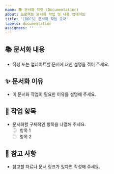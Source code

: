```yaml
---
name: 📚 문서화 작업 (Documentation)
about: 프로젝트 문서화 작업 및 내용 업데이트
title: '[DOCS] 문서화 작업 요약'
labels: documentation
assignees: ''
---
```


## 📚 문서화 내용

- 작성 또는 업데이트할 문서에 대한 설명을 적어 주세요.

## ✨ 문서화 이유

- 이 문서화 작업이 필요한 이유를 설명해 주세요.

## 📝 작업 항목

- 문서화할 구체적인 항목을 나열해 주세요.
  - [ ] 항목 1
  - [ ] 항목 2

## 📌 참고 사항

- 참고할 자료나 문서 링크가 있다면 작성해 주세요.
